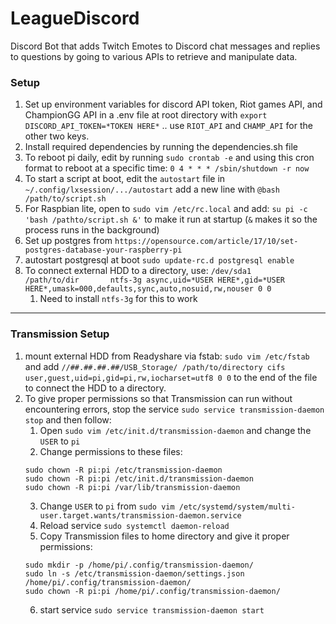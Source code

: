 # LeagueDiscord

Discord Bot that adds Twitch Emotes to Discord chat messages and replies to questions by going to various APIs to retrieve and manipulate data.

### Setup

1. Set up environment variables for discord API token, Riot games API, and ChampionGG API in a .env file at root directory with `export DISCORD_API_TOKEN=*TOKEN HERE*` .. use `RIOT_API` and `CHAMP_API` for the other two keys.
2. Install required dependencies by running the dependencies.sh file
3. To reboot pi daily, edit by running `sudo crontab -e` and using this cron format to reboot at a specific time: `0 4 * * * /sbin/shutdown -r now`
4. To start a script at boot, edit the `autostart` file in `~/.config/lxsession/.../autostart` add a new line with `@bash /path/to/script.sh`
5. For Raspbian lite, open to `sudo vim /etc/rc.local` and add: `su pi -c 'bash /pathto/script.sh &'` to make it run at startup (`&` makes it so the process runs in the background)
6. Set up postgres from `https://opensource.com/article/17/10/set-postgres-database-your-raspberry-pi`
7. autostart postgresql at boot `sudo update-rc.d postgresql enable`
8. To connect external HDD to a directory, use: `/dev/sda1       /path/to/dir       ntfs-3g async,uid=*USER HERE*,gid=*USER HERE*,umask=000,defaults,sync,auto,nosuid,rw,nouser 0 0`
    1. Need to install `ntfs-3g` for this to work


----------------

### Transmission Setup

1. mount external HDD from Readyshare via fstab: `sudo vim /etc/fstab` and add `//##.##.##.##/USB_Storage/ /path/to/directory cifs user,guest,uid=pi,gid=pi,rw,iocharset=utf8 0 0` to the end of the file to connect the HDD to a directory.
2. To give proper permissions so that Transmission can run without encountering errors, stop the service `sudo service transmission-daemon stop` and then follow:
    1. Open `sudo vim /etc/init.d/transmission-daemon` and change the `USER` to `pi`
    2. Change permissions to these files: 
    ```
    sudo chown -R pi:pi /etc/transmission-daemon
    sudo chown -R pi:pi /etc/init.d/transmission-daemon
    sudo chown -R pi:pi /var/lib/transmission-daemon
    ```
    3. Change `USER` to `pi` from `sudo vim /etc/systemd/system/multi-user.target.wants/transmission-daemon.service`
    4. Reload service `sudo systemctl daemon-reload`
    5. Copy Transmission files to home directory and give it proper permissions:
    ```
    sudo mkdir -p /home/pi/.config/transmission-daemon/
    sudo ln -s /etc/transmission-daemon/settings.json /home/pi/.config/transmission-daemon/
    sudo chown -R pi:pi /home/pi/.config/transmission-daemon/
    ```
    6. start service `sudo service transmission-daemon start`
